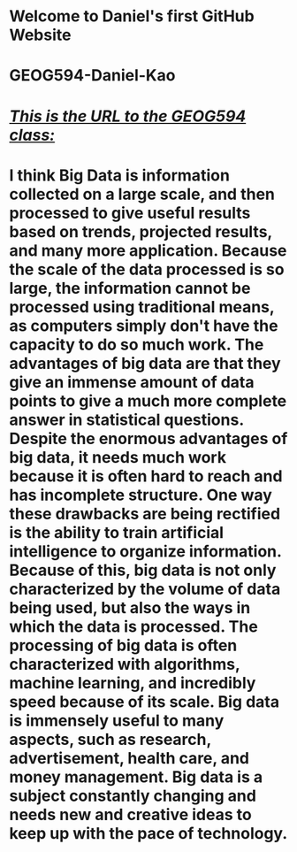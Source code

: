 # __Welcome to Daniel's first GitHub Website__
# GEOG594-Daniel-Kao
# [*This is the URL to the GEOG594 class:*](https://github.com/haplesslyhappy/GEOG594-Daniel-Kao)
# I think Big Data is information collected on a large scale, and then processed to give useful results based on trends, projected results, and many more application. Because the scale of the data processed is so large, the information cannot be processed using traditional means, as computers simply don't have the capacity to do so much work. The advantages of big data are that they give an immense amount of data points to give a much more complete answer in statistical questions. Despite the enormous advantages of big data, it needs much work because it is often hard to reach and has incomplete structure. One way these drawbacks are being rectified is the ability to train artificial intelligence to organize information. Because of this, big data is not only characterized by the volume of data being used, but also the ways in which the data is processed. The processing of big data is often characterized with algorithms, machine learning, and incredibly speed because of its scale. Big data is immensely useful to many aspects, such as research, advertisement, health care, and money management. Big data is a subject constantly changing and needs new and creative ideas to keep up with the pace of technology. 

